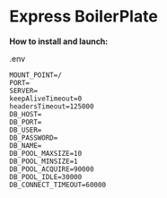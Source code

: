 # Express BoilerPlate

**How to install and launch:**

.env 

```
MOUNT_POINT=/
PORT=
SERVER=
keepAliveTimeout=0
headersTimeout=125000
DB_HOST=
DB_PORT=
DB_USER=
DB_PASSWORD=
DB_NAME=
DB_POOL_MAXSIZE=10
DB_POOL_MINSIZE=1
DB_POOL_ACQUIRE=90000
DB_POOL_IDLE=30000
DB_CONNECT_TIMEOUT=60000
```



